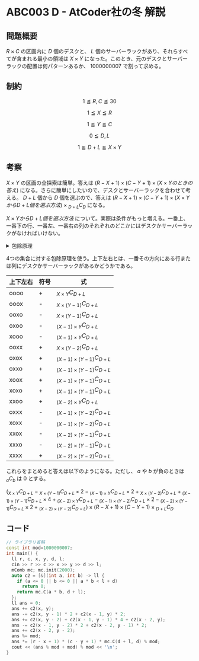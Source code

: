 # ABC003 D - AtCoder社の冬 解説

## 問題概要

$R \times C$ の区画内に $D$ 個のデスクと、 $L$ 個のサーバーラックがあり、それらすべてが含まれる最小の領域は $X \times Y$ になった。このとき、元のデスクとサーバーラックの配置は何パターンあるか、 $1000000007$ で割って求める。

## 制約

$$ 1 \leqq R,C \leqq 30 $$

$$ 1 \leqq X \leqq R $$

$$ 1 \leqq Y \leqq C $$

$$ 0 \leqq D,L $$

$$ 1 \leqq D+L \leqq X \times Y $$

## 考察

$X \times Y$ の区画の全探索は簡単。答えは $(R-X+1) \times (C-Y+1) \times (X \times Yのときの答え)$ になる。さらに簡単にしたいので、デスクとサーバーラックを合わせて考える。 $D+L$ 個から $D$ 個を選ぶので、答えは $(R-X+1) \times (C-Y+1) \times (X \times YからD+L個を選ぶ方法) \times {}_{D+L}C_D$ になる。

$X \times YからD+L個を選ぶ方法$ について。実際は条件がもっと増える。一番上、一番下の行、一番左、一番右の列のそれぞれのどこかにはデスクかサーバーラックがなければいけない。

<details><summary>包除原理</summary>

* 例: 2つのとき
2つの集合 $A$ と $B$ があったとき、

$$|A \cup B| = |A| + |B| - |A \cap B|$$

* 3つのとき

$$|A \cup B \cup C| = |A| + |B| + |C| - |A \cap B| - |B \cap C| - |C \cap A| + |A \cap B \cap C|$$

</details>

4つの集合に対する包除原理を使う。上下左右とは、一番その方向にある行または列にデスクかサーバーラックがあるかどうかである。

|上下左右|符号|式|
|----|----|--|
|oooo|+| $`{}_{X \times Y}C_{D+L}`$ |
|ooox|-| $`{}_{X \times (Y-1)}C_{D+L}`$ |
|ooxo|-| $`{}_{X \times (Y-1)}C_{D+L}`$ |
|oxoo|-| $`{}_{(X-1) \times Y}C_{D+L}`$ |
|xooo|-| $`{}_{(X-1) \times Y}C_{D+L}`$ |
|ooxx|+| $`{}_{X \times (Y-2)}C_{D+L}`$ |
|oxox|+| $`{}_{(X-1) \times (Y-1)}C_{D+L}`$ |
|oxxo|+| $`{}_{(X-1) \times (Y-1)}C_{D+L}`$ |
|xoox|+| $`{}_{(X-1) \times (Y-1)}C_{D+L}`$ |
|xoxo|+| $`{}_{(X-1) \times (Y-1)}C_{D+L}`$ |
|xxoo|+| $`{}_{(X-2) \times Y}C_{D+L}`$ |
|oxxx|-| $`{}_{(X-1) \times (Y-2)}C_{D+L}`$ |
|xoxx|-| $`{}_{(X-1) \times (Y-2)}C_{D+L}`$ |
|xxox|-| $`{}_{(X-2) \times (Y-1)}C_{D+L}`$ |
|xxxo|-| $`{}_{(X-2) \times (Y-1)}C_{D+L}`$ |
|xxxx|+| $`{}_{(X-2) \times (Y-2)}C_{D+L}`$ |

これらをまとめると答えは以下のようになる。ただし、 $a$ や $b$ が負のときは $`{}_a C_b`$ は $0$ とする。

$`({}_{X \times Y}C_{D+L} - {}_{X \times (Y-1)}C_{D+L} \times 2 - {}_{(X-1) \times Y}C_{D+L} \times 2 + {}_{X \times (Y-2)}C_{D+L} + {}_{(X-1) \times (Y-1)}C_{D+L} \times 4 + {}_{(X-2) \times Y}C_{D+L} - {}_{(X-1) \times (Y-2)}C_{D+L} \times 2 - {}_{(X-2) \times (Y-1)}C_{D+L} \times 2 + {}_{(X-2) \times (Y-2)}C_{D+L}) \times (R-X+1) \times (C-Y+1) \times {}_{D+L}C_D`$

## コード

``` cpp
// ライブラリ省略
const int mod=1000000007;
int main() {
  ll r, c, x, y, d, l;
  cin >> r >> c >> x >> y >> d >> l;
  mComb mc; mc.init(2000);
  auto c2 = [&](int a, int b) -> ll {
    if (a <= 0 || b <= 0 || a * b < l + d)
      return 0;
    return mc.C(a * b, d + l);
  };
  ll ans = 0;
  ans += c2(x, y);
  ans -= c2(x, y - 1) * 2 + c2(x - 1, y) * 2;
  ans += c2(x, y - 2) + c2(x - 1, y - 1) * 4 + c2(x - 2, y);
  ans -= c2(x - 1, y - 2) * 2 + c2(x - 2, y - 1) * 2;
  ans += c2(x - 2, y - 2);
  ans %= mod;
  ans *= (r - x + 1) * (c - y + 1) * mc.C(d + l, d) % mod;
  cout << (ans % mod + mod) % mod << '\n';
}
```